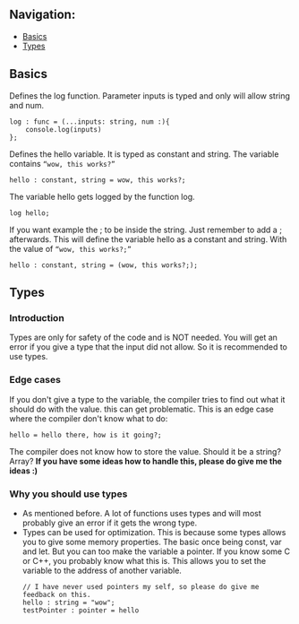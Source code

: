 ## Navigation:
* [Basics](#Basics)
* [Types](#Types)

## Basics
Defines the log function. Parameter inputs is typed and only will allow string and num. 
```
log : func = (...inputs: string, num :){
    console.log(inputs)
};
```

Defines the hello variable. It is typed as constant and string. The variable contains `“wow, this works?”`
```
hello : constant, string = wow, this works?;
```

The variable hello gets logged by the function log.
```
log hello;
```

If you want example the ; to be inside the string. Just remember to add a ; afterwards. This will define the variable hello as a constant and string. With the value of `“wow, this works?;”`
```
hello : constant, string = (wow, this works?;);
```

## Types

### Introduction
Types are only for safety of the code and is NOT needed. You will get an error if you give a type that the input did not allow. So it is recommended to use types.

### Edge cases
If you don't give a type to the variable, the compiler tries to find out what it should do with the value. this can get problematic.
This is an edge case where the compiler don't know what to do:
```
hello = hello there, how is it going?;
```
The compiler does not know how to store the value. Should it be a string? Array?
**If you have some ideas how to handle this, please do give me the ideas :)**

### Why you should use types
* As mentioned before. A lot of functions uses types and will most probably give an error if it gets the wrong type.
* Types can be used for optimization. This is because some types allows you to give some memory properties. The basic once being const, var and let. But you can too make the variable a pointer. If you know some C or C++, you probably know what this is. This allows you to set the variable to the address of another variable.
  ```
  // I have never used pointers my self, so please do give me feedback on this.
  hello : string = "wow";
  testPointer : pointer = hello
  ```
